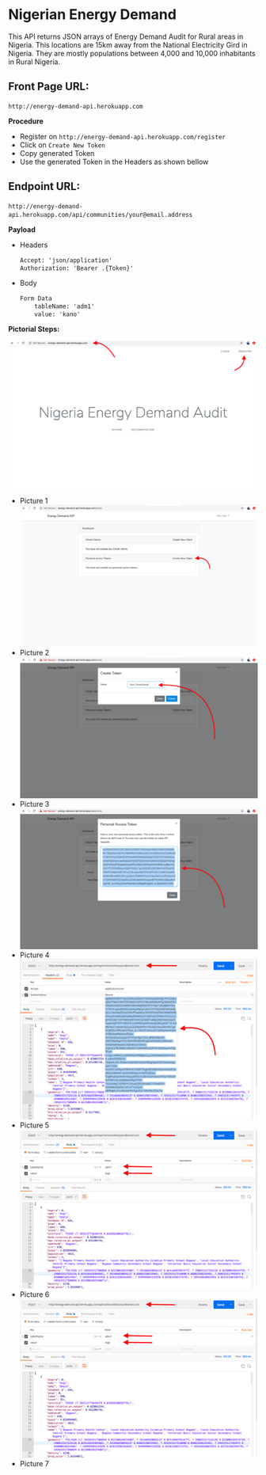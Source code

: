 # Nigerian Energy Demand
This API returns JSON arrays of Energy Demand Audit for Rural areas in Nigeria. This locations are 15km away from the National Electricity Gird in Nigeria. They are mostly populations between 4,000 and 10,000 inhabitants in Rural Nigeria. 

## Front Page URL: 
`http://energy-demand-api.herokuapp.com`

**Procedure**
- Register on `http://energy-demand-api.herokuapp.com/register`
- Click on `Create New Token`
- Copy generated Token
- Use the generated Token in the Headers as shown bellow 

## Endpoint URL: 
`http://energy-demand-api.herokuapp.com/api/communities/your@email.address`

**Payload** 
- Headers
    ```
    Accept: 'json/application'
    Authorization: 'Bearer .{Token}'
    ```
 - Body
    ```
    Form Data
        tableName: 'adm1'
        value: 'kano'
    ```
**Pictorial Steps:** 

![Guide](resources/images/documentation1.png)
- Picture 1
![Guide](resources/images/documentation3.png)
- Picture 2
![Guide](resources/images/documentation4.png)
- Picture 3
![Guide](resources/images/documentation5.png)
- Picture 4
![Guide](resources/images/documentation6.png)
- Picture 5
![Guide](resources/images/documentation7.png)
- Picture 6
![Guide](resources/images/documentation7.png)
- Picture 7
